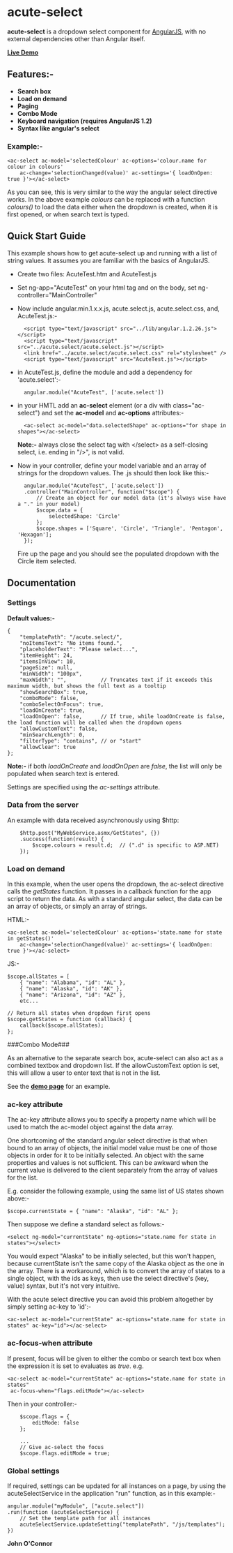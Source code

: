 # acute-select #

**acute-select** is a dropdown select component for [AngularJS](http://angularjs.org/), with no external dependencies other than Angular itself.

**[Live Demo](http://john-oc.github.io/)** 

## Features:- ##

- **Search box**
- **Load on demand**
- **Paging**
- **Combo Mode**
- **Keyboard navigation (requires AngularJS 1.2)**
- **Syntax like angular's select**
 
### Example:- ###

	<ac-select ac-model='selectedColour' ac-options='colour.name for colour in colours'
		ac-change='selectionChanged(value)' ac-settings='{ loadOnOpen: true }'></ac-select>

As you can see, this is very similar to the way the angular select directive works.
In the above example *colours* can be replaced with a function *colours()* to load the data either when the dropdown is created, when it is first opened, or when search text is typed.

## Quick Start Guide ##
This example shows how to get acute-select up and running with a list of string values. It assumes you are familiar with the basics of AngularJS.

- Create two files: AcuteTest.htm and AcuteTest.js
- Set ng-app="AcuteTest" on your html tag and on the body, set ng-controller="MainController"
- Now include angular.min.1.x.x.js, acute.select.js, acute.select.css, and, AcuteTest.js:-

		<script type="text/javascript" src="../lib/angular.1.2.26.js"></script>
		<script type="text/javascript" src="../acute.select/acute.select.js"></script>
		<link href="../acute.select/acute.select.css" rel="stylesheet" />
		<script type="text/javascript" src="AcuteTest.js"></script>
- in AcuteTest.js, define the module and add a dependency for 'acute.select':-

		angular.module("AcuteTest", ['acute.select'])

- in your HMTL add an **ac-select** element (or a div with class="ac-select") and set the **ac-model** and **ac-options** attributes:-

		<ac-select ac-model="data.selectedShape" ac-options="for shape in shapes"></ac-select>

    **Note:-** always close the select tag with &lt;/select> as a self-closing select, i.e. ending in "/>", is not valid.

- Now in your controller, define your model variable and an array of strings for the dropdown values. The .js should then look like this:-

		angular.module("AcuteTest", ['acute.select'])
		.controller("MainController", function("$scope") {
			// Create an object for our model data (it's always wise have a "." in your model)
		    $scope.data = {
				selectedShape: 'Circle'
			};
		    $scope.shapes = ['Square', 'Circle', 'Triangle', 'Pentagon', 'Hexagon'];
		});		

	Fire up the page and you should see the populated dropdown with the Circle item selected.

## Documentation ##
### Settings ###

**Default values:-**

    {
        "templatePath": "/acute.select/",
        "noItemsText": "No items found.",
        "placeholderText": "Please select...",
        "itemHeight": 24,
        "itemsInView": 10,
        "pageSize": null,
        "minWidth": "100px",
        "maxWidth": "",			  // Truncates text if it exceeds this maximum width, but shows the full text as a tooltip
        "showSearchBox": true,
        "comboMode": false,
        "comboSelectOnFocus": true,
        "loadOnCreate": true,
        "loadOnOpen": false,      // If true, while loadOnCreate is false, the load function will be called when the dropdown opens
        "allowCustomText": false,
        "minSearchLength": 0,
        "filterType": "contains", // or "start"
        "allowClear": true
    };

**Note:-** if both *loadOnCreate* and *loadOnOpen* are *false*, the list will only be populated when search text is entered.

Settings are specified using the *ac-settings* attribute.

### Data from the server ###
An example with data received asynchronously using $http: 

		$http.post("MyWebService.asmx/GetStates", {})
		.success(function(result) {
			$scope.colours = result.d;	// (".d" is specific to ASP.NET)
		});

### Load on demand ###

In this example, when the user opens the dropdown, the ac-select directive calls the *getStates* function. It passes in a callback function for the app script to return the data. As with a standard angular select, the data can be an array of objects, or simply an array of strings.

HTML:-

	<ac-select ac-model='selectedColour' ac-options='state.name for state in getStates()'
		ac-change='selectionChanged(value)' ac-settings='{ loadOnOpen: true }'></ac-select>

JS:-

    $scope.allStates = [
        { "name": "Alabama", "id": "AL" },
        { "name": "Alaska", "id": "AK" },
        { "name": "Arizona", "id": "AZ" },
		etc...

    // Return all states when dropdown first opens
    $scope.getStates = function (callback) {
        callback($scope.allStates);
    };

###Combo Mode###

As an alternative to the separate search box, acute-select can also act as a combined textbox and dropdown list. If the allowCustomText option is set, this will allow a user to enter text that is not in the list.

See the **[demo page](http://john-oc.github.io/)** for an example.

### ac-key attribute ###

The ac-key attribute allows you to specify a property name which will be used to match the ac-model object against the data array.

One shortcoming of the standard angular select directive is that when bound to an array of objects, the initial model value must be one of those objects in order for it to be initially selected. An object with the same properties and values is not sufficient. This can be awkward when the current value is delivered to the client separately from the array of values for the list.

E.g. consider the following example, using the same list of US states shown above:-

	$scope.currentState = { "name": "Alaska", "id": "AL" };

Then suppose we define a standard select as follows:-

	<select ng-model="currentState" ng-options="state.name for state in states"></select>

You would expect "Alaska" to be initially selected, but this won't happen, because currentState isn't the
same copy of the Alaska object as the one in the array. There is a workaround, which is to convert the array of states to a single object, with the ids as keys, then use the select directive's (key, value) syntax, but it's not very intuitive.

With the acute select directive you can avoid this problem altogether by simply setting ac-key to 'id':-

	<ac-select ac-model="currentState" ac-options="state.name for state in states" ac-key="id"></ac-select>

### ac-focus-when attribute ###
If present, focus will be given to either the combo or search text box when the expression it is set to evaluates as *true*. e.g.

	<ac-select ac-model="currentState" ac-options="state.name for state in states"
	 ac-focus-when="flags.editMode"></ac-select>

Then in your controller:-

		$scope.flags = {
			editMode: false
		};
	
		...
		// Give ac-select the focus
		$scope.flags.editMode = true;

### Global settings ###

If required, settings can be updated for all instances on a page, by using the acuteSelectService in the application "run" function, as in this example:-

	angular.module("myModule", ["acute.select"])
	.run(function (acuteSelectService) {
	    // Set the template path for all instances
	    acuteSelectService.updateSetting("templatePath", "/js/templates");
	})

**John O'Connor**
